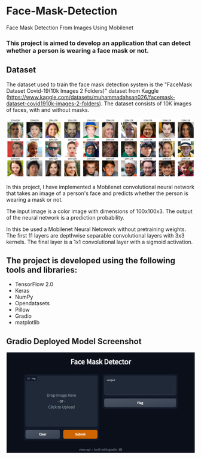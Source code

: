 # Face-Mask-Detection
 Face Mask Detection From Images Using Mobilenet
 
### This project is aimed to develop an application that can detect whether a person is wearing a face mask or not. 
 
## Dataset

The dataset used to train the face mask detection system is the "FaceMask Dataset Covid-19(10k Images 2 Folders)" dataset from Kaggle (https://www.kaggle.com/datasets/muhammadahsan026/facemask-dataset-covid1910k-images-2-folders). The dataset consists of 10K images of faces, with and without masks.

<img src="img/Img-grid.png">

In this project, I have implemented a Mobilenet convolutional neural network that takes an image of a person's face and predicts whether the person is wearing a mask or not. 

The input image is a color image with dimensions of 100x100x3. The output of the neural network is a  prediction probability.

In this be used a Mobilenet Neural Netowork without pretraining weights. The first 11 layers are depthwise separable convolutional layers with 3x3 kernels. The final layer is a 1x1 convolutional layer with a sigmoid activation. 

## The project is developed using the following tools and libraries:
- TensorFlow 2.0
- Keras
- NumPy
- Opendatasets
- Pillow
- Gradio
- matplotlib

## Gradio Deployed Model Screenshot

<img src = "img/Gradio-dash.png">
